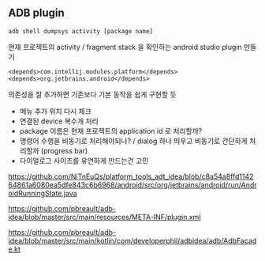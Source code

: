 


## ADB plugin



``` shell
adb shell dumpsys activity [package name]
```
현재 프로젝트의 activity / fragment stack 을 확인하는 android studio plugin 만들기

```
<depends>com.intellij.modules.platform</depends>
<depends>org.jetbrains.android</depends>
```
의존성을 잘 추가하면 기존보다 기본 동작을 쉽게 구현할 듯

- 메뉴 추가 위치 다시 체크
- 연결된 device 복수개 처리
- package 이름은 현재 프로젝트의 application id 로 처리할까?
- 명령어 수행을 비동기로 처리해야되나? / dialog 하나 띄우고 비동기로 간단하게 처리할까 (progress bar)
- 다이얼로그 사이즈를 유연하게 만드는건 고민


https://github.com/NiTnEuQs/platform_tools_adt_idea/blob/c8a54a8ffd114264861a6080ea5dfe843c6b6968/android/src/org/jetbrains/android/run/AndroidRunningState.java

https://github.com/pbreault/adb-idea/blob/master/src/main/resources/META-INF/plugin.xml

https://github.com/pbreault/adb-idea/blob/master/src/main/kotlin/com/developerphil/adbidea/adb/AdbFacade.kt
<!--stackedit_data:
eyJoaXN0b3J5IjpbLTIxMTEwNjE4MDIsLTM4OTY4MzkzNF19
-->